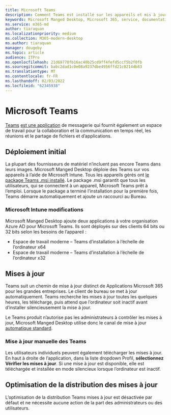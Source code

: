 ```yaml
---
title: Microsoft Teams
description: Comment Teams est installé sur les appareils et mis à jour par la suite
keywords: Microsoft Manged Desktop, Microsoft 365, service, documentation, applications, applications métier, applications métier
ms.service: m365-md
author: tiaraquan
ms.localizationpriority: medium
ms.collection: M365-modern-desktop
ms.author: tiaraquan
manager: dougeby
ms.topic: article
audience: ITPro
ms.openlocfilehash: 21d69770fb16ac40b25cd9ff4fefd5ccf5b2f0fb
ms.sourcegitcommit: babc2dad1c0e08a9237dbe4956ffd21c0214db83
ms.translationtype: MT
ms.contentlocale: fr-FR
ms.lasthandoff: 02/03/2022
ms.locfileid: "62345938"
---
```

# <a name="microsoft-teams"></a>Microsoft Teams

[Teams](https://www.microsoft.com/microsoft-365/microsoft-teams/group-chat-software) [est une application](https://support.microsoft.com/office/microsoft-teams-basics-6d5f52e6-5306-4096-ac24-c3082b79eaf0) de messagerie qui fournit également un espace de travail pour la collaboration et la communication en temps réel, les réunions et le partage de fichiers et d’applications.

## <a name="initial-deployment"></a>Déploiement initial

La plupart des fournisseurs de matériel n’incluent pas encore Teams dans leurs images. Microsoft Manged Desktop déploie des Teams sur vos appareils à l’aide de Microsoft Intune. Tous les appareils gérés ont [le package Teams .msi installé](/MicrosoftTeams/msi-deployment#how-the-microsoft-teams-msi-package-works). Le package .msi garantit que tous les utilisateurs, qui se connectent à un appareil, Microsoft Teams prêt à l’emploi. Lorsque le package a terminé l’installation pour la première fois, Teams démarre automatiquement et ajoute un raccourci au Bureau.

### <a name="microsoft-intune-changes"></a>Microsoft Intune modifications

Microsoft Manged Desktop ajoute deux applications à votre organisation Azure AD pour Microsoft Teams. Ils sont déployés sur des clients 64 bits ou 32 bits selon les besoins de l’appareil :  

- Espace de travail moderne – Teams d’installation à l’échelle de l’ordinateur x64  
- Espace de travail moderne – Teams d’installation à l’échelle de l’ordinateur x32

## <a name="updates"></a>Mises à jour

Teams suit un chemin de mise à jour distinct de Applications Microsoft 365 pour les grandes entreprises. Le client de bureau se met à jour automatiquement. Teams recherche les mises à jour toutes les quelques heures, les télécharge, puis attend que l’ordinateur soit inactif avant d’installer silencieusement la mise à jour.  

Le Teams produit n’autorise pas les administrateurs à contrôler les mises à jour, Microsoft Manged Desktop utilise donc le canal de mise à jour [automatique standard](/microsoftteams/teams-client-update#can-admins-deploy-updates-instead-of-teams-auto-updating).

### <a name="manually-updating-teams"></a>Mise à jour manuelle des Teams

Les utilisateurs individuels peuvent également télécharger les mises à jour. En haut à droite de l’application, dans la liste dropdown Profil, **sélectionnez Vérifier les mises à jour**. Si une mise à jour est disponible, elle est téléchargée et installée en mode silencieux lorsque l’ordinateur est inactif.

## <a name="delivery-optimization-of-updates"></a>Optimisation de la distribution des mises à jour

L’optimisation de la distribution Teams mises à jour est désactivée par défaut et ne nécessite aucune action de la part des administrateurs ou des utilisateurs.
